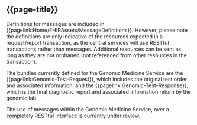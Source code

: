 ## {{page-title}}

Definitions for messages are included in {{pagelink:Home/FHIRAssets/MessageDefinitions}}. However, please note the definitions are only indicative of the resources expected in a request/report transaction, as the central services will use RESTful transactions rather than messages. Additional resources can be sent as long as they are not orphaned (not referenced from other resources in the transaction).

The bundles currently defined for the Genomic Medicine Service are the {{pagelink:Genomic-Test-Request}}, which includes the original test order and associated information, and the {{pagelink:Genomic-Test-Response}}, which is the final diagnostic report and associated information return by the genomic lab.

The use of messages within the Genomic Medicine Service, over a completely RESTful interface is currently under review.


